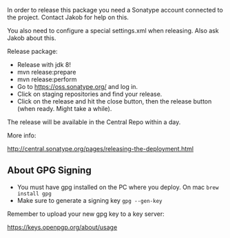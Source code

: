 In order to release this package you need a Sonatype account connected to the project. Contact Jakob for help on this.

You also need to configure a special settings.xml when releasing. Also ask Jakob about this.

Release package:

* Release with jdk 8!
* mvn release:prepare
* mvn release:perform
* Go to https://oss.sonatype.org/ and log in.
* Click on staging repositories and find your release.
* Click on the release and hit the close button, then the release button (when ready. Might take a while).

The release will be available in the Central Repo within a day.

More info:

http://central.sonatype.org/pages/releasing-the-deployment.html

## About GPG Signing

* You must have gpg installed on the PC where you deploy. On mac `brew install gpg`
* Make sure to generate a signing key `gpg --gen-key`

Remember to upload your new gpg key to a key server:

https://keys.openpgp.org/about/usage